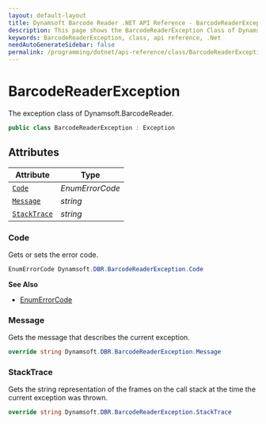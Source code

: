```yaml
---
layout: default-layout
title: Dynamsoft Barcode Reader .NET API Reference - BarcodeReaderException Class
description: This page shows the BarcodeReaderException Class of Dynamsoft Barcode Reader for .NET SDK.
keywords: BarcodeReaderException, class, api reference, .Net
needAutoGenerateSidebar: false
permalink: /programming/dotnet/api-reference/class/BarcodeReaderException.html
---
```



# BarcodeReaderException
The exception class of Dynamsoft.BarcodeReader.

```csharp
public class BarcodeReaderException : Exception
```  


## Attributes
  
| Attribute | Type |
|---------- | ----------- | 
| [`Code`](#code) | *EnumErrorCode* |
| [`Message`](#message) | *string* | 
| [`StackTrace`](#stacktrace) | *string* |
  
  
### Code
Gets or sets the error code. 

```csharp
EnumErrorCode Dynamsoft.DBR.BarcodeReaderException.Code
```  
**See Also**  
- [EnumErrorCode]({{site.enumerations}}error-code.html)

### Message
Gets the message that describes the current exception. 

```csharp
override string Dynamsoft.DBR.BarcodeReaderException.Message
```  

### StackTrace
Gets the string representation of the frames on the call stack at the time the current exception was thrown. 

```csharp
override string Dynamsoft.DBR.BarcodeReaderException.StackTrace
```  

